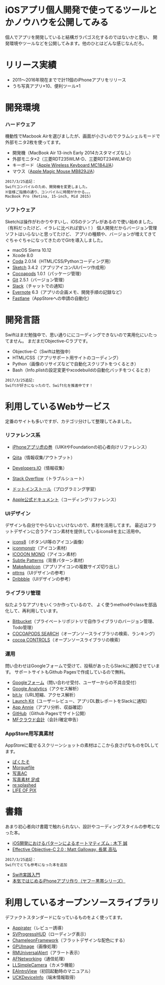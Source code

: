 # iOSアプリ個人開発で使ってるツールとかノウハウを公開してみる
個人でアプリを開発していると結構ガラパゴス化するのではないかと思い、
開発環境やツールなどを公開してみます。他のひとはどんな感じなんだろ。

# リリース実績
 - 2011〜2016年現在までで計11個のiPhoneアプリをリリース
 - うち写真アプリ×10、便利ツール×1

# 開発環境
### ハードウェア
機動性でMacbook Airを選びましたが、画面が小さいのでクラムシェルモードで外部モニタ2枚を使ってます。

 - 開発機（MacBook Air 13-inch Early 2014カスタマイズなし）
 - 外部モニタ×2（三菱RDT235WLM-D、三菱RDT234WLM-D）
 - キーボード（[Apple Wireless Keyboard MC184J/A](http://www.apple.com/jp/shop/product/MLA22J/A/magic-keyboard-jis)）
 - マウス（[Apple Magic Mouse MB829J/A](http://www.apple.com/jp/shop/product/MLA02J/A/magic-mouse-2)）

```
2017/3/25追記：
Swiftコンパイルのため、開発機を変更しました。
※皆様ご指摘の通り、コンパイルに時間がかかる。。。
MacBook Pro (Retina, 15-inch, Mid 2015)
```

### ソフトウェア
Sketchは操作がわかりやすいし、iOSのテンプレがあるので使い始めました。
（有料だったけど、イラレに比べれば安い！）
個人開発だからバージョン管理ソフトはいらないと思ってたけど、
アプリの種類や、バージョンが増えてきてぐちゃぐちゃになってきたのでGitを導入しました。

 - macOS Sierra 10.12
 - Xcode 8.0
 - [Coda](https://panic.com/jp/coda/) 2.0.14（HTML/CSS/Pythonコーディング用）
 - [Sketch](https://www.sketchapp.com/) 3.4.2（アプリアイコン/UIパーツ作成用）
 - [Cocoapods](https://cocoapods.org/) 1.0.1（パッケージ管理）
 - [Git](https://git-scm.com/) 2.5.1（バージョン管理）
 - [Slack](https://slack.com/)（チャットでの通知）
 - [Evernote](https://evernote.com/intl/jp/) 6.3（アプリの企画メモ、開発手順の記録など）
 - [Fastlane](https://github.com/fastlane/fastlane)（AppStoreへの申請の自動化）

# 開発言語
Swiftはまだ勉強中で、思い通りににコーディングできないので実用化にいたってません。
まだまだObjective-Cラブです。

 - Objective-C（Swiftは勉強中）
 - HTML/CSS（アプリサポート用サイトのコーディング）
 - Python（画像のリサイズなどで自動化スクリプトをつくるとき）
 - Bash（Info.plistの設定変更やxcodebuildの自動化バッチをつくるとき）

```
2017/3/25追記:
Swiftが好きになったので、Swift化を推進中です！
```

# 利用しているWebサービス
定番のサイトも多いですが、カテゴリ分けして整理してみました。

### リファレンス系
 - [iPhoneアプリ虎の巻](http://iphone-tora.sakura.ne.jp/)（UIKitやFoundationの初心者向けリファレンス）

 - [Qiita](http://qiita.com/)（情報収集/アウトプット）
 - [Developers.IO](http://dev.classmethod.jp/category/smartphone/iphone/)（情報収集）
 - [Stack Overflow](http://stackoverflow.com/)（トラブルシュート）
 - [ドットインストール](http://dotinstall.com)（プログラミング学習）
 - [Apple公式ドキュメント](https://developer.apple.com/jp/documentation/)（コーディングリファレンス）

### UIデザイン
デザインも自分でやらないといけないので、素材を活用してます。
最近はフラットデザインに合うアイコン素材を提供しているicons8を主に活用中。

 - [icons8](https://icons8.com/)（ボタンUI等のアイコン画像）
 - [iconmonstr](http://iconmonstr.com/)（アイコン素材）
 - [ICOOON MONO](http://icooon-mono.com)（アイコン素材）
 - [Subtle Patterns](http://subtlepatterns.com/)（背景パターン素材）
 - [MakeAppIcon](https://makeappicon.com/)（アプリアイコンの複数サイズ切り出し）
 - [pttrns](http://pttrns.com/)（UIデザインの参考）
 - [Dribbble](https://dribbble.com/)（UIデザインの参考）

### ライブラリ管理
似たようなアプリをいくつか作っているので、
よく使うmethodやclassを部品化して、再利用しています。

 - [Bitbucket](https://bitbucket.org/)（プライベートリポジトリで自作ライブラリのバージョン管理、Todo管理）
 - [COCOAPODS SEARCH](http://cocoapods.wantedly.com/)（オープンソースライブラリの検索、ランキング）
 - [cocoa CONTROLS](https://www.cocoacontrols.com/)（オープンソースライブラリの検索）

### 運用
問い合わせはGoogleフォームで受けて、投稿があったらSlackに通知させています。
サポートサイトもGithub Pagesで作成しているので無料。

 - [Googleフォーム](https://docs.google.com)（問い合わせ受付、ユーザーからの不具合受付）
 - [Google Analytics](https://analytics.google.com)（アクセス解析）
 - [bit.ly](https://app.bitly.com)（URL短縮、アクセス解析）
 - [Launch Kit](https://launchkit.io/)（ユーザーレビュー、アプリDL数レポートをSlackに通知）
 - [App Annie](https://www.appannie.com)（アプリ分析、収益確認）
 - [GitHub](https://github.com)（Github Pagesでサイト公開）
 - [MFクラウド会計](https://biz.moneyforward.com/)（会計/確定申告）

### AppStore用写真素材
AppStoreに載せるスクリーンショットの素材はここから良さげなものをDLしてます。

 - [ぱくたそ](https://www.pakutaso.com/)
 - [Morguefile](http://morguefile.com/ )
 - [写真AC](http://www.photo-ac.com/)
 - [写真素材 足成](http://www.ashinari.com/)
 - [re:splashed](http://www.resplashed.com/)
 - [LIFE OF PIX](http://www.lifeofpix.com/)

# 書籍
あまり初心者向け書籍で触れられない、設計やコーディングスタイルの参考になった本。

 - [iOS開発におけるパターンによるオートマティズム : 木下 誠](http://hmdt.jp/hmdtbooks/pg329.html)
 - [Effective Objective-C 2.0 : Matt Galloway, 長尾 高弘](http://www.shoeisha.co.jp/book/detail/9784798134192)

```
2017/3/25追記：
Swiftでとても参考になった本を追加
```
 - [Swift実践入門](http://gihyo.jp/book/2017/978-4-7741-8730-3)
 - [本気ではじめるiPhoneアプリ作り（ヤフー黒帯シリーズ）](http://www.sbcr.jp/products/4797384512.html)

# 利用しているオープンソースライブラリ
デファクトスタンダードになっているものをよく使ってます。

 - [Appirater](https://github.com/arashpayan/appirater)（レビュー誘導）
 - [SVProgressHUD](https://github.com/SVProgressHUD/SVProgressHUD)（ローディング表示）
 - [ChameleonFramework](https://github.com/ViccAlexander/Chameleon)（フラットデザインな配色にする）
 - [GPUImage](https://github.com/BradLarson/GPUImage)（画像処理）
 - [RMUniversalAlert](https://github.com/ryanmaxwell/RMUniversalAlert)（アラート表示）
 - [AFNetworking](https://github.com/AFNetworking/AFNetworking)（通信処理）
 - [LLSimpleCamera](https://github.com/omergul123/LLSimpleCamera)（カメラ機能）
 - [EAIntroView](https://github.com/ealeksandrov/EAIntroView)（初回起動時のマニュアル）
 - [UCKDeviceInfo](https://cocoapods.org/pods/UCKDeviceInfo)（端末情報取得）

